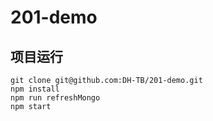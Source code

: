 # 201-demo

## 项目运行

```
git clone git@github.com:DH-TB/201-demo.git
npm install
npm run refreshMongo
npm start
````